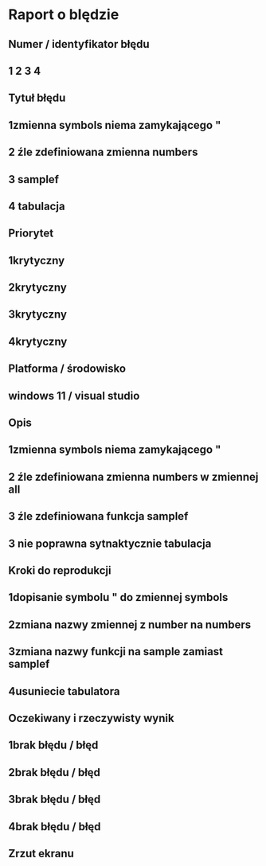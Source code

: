 # Raport o blędzie

## Numer / identyfikator błędu
## 1 2 3 4

## Tytuł błędu

## 1zmienna symbols niema zamykającego "
## 2 źle zdefiniowana zmienna numbers 
## 3 samplef
## 4 tabulacja


## Priorytet

## 1krytyczny
## 2krytyczny
## 3krytyczny
## 4krytyczny

## Platforma / środowisko

## windows 11 / visual studio

## Opis

## 1zmienna symbols niema zamykającego "
## 2 źle zdefiniowana zmienna numbers w zmiennej all
## 3 źle zdefiniowana funkcja samplef
## 3 nie poprawna sytnaktycznie tabulacja

## Kroki do reprodukcji

## 1dopisanie symbolu " do zmiennej symbols
## 2zmiana nazwy zmiennej z number na numbers
## 3zmiana nazwy funkcji na sample zamiast samplef
## 4usuniecie tabulatora 


## Oczekiwany i rzeczywisty wynik

## 1brak błędu / błęd
## 2brak błędu / błęd
## 3brak błędu / błęd
## 4brak błędu / błęd


## Zrzut ekranu
